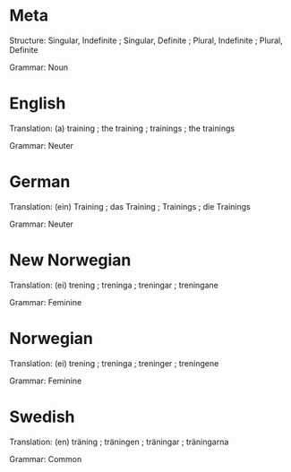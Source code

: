 Meta
====

Structure: Singular, Indefinite ; Singular, Definite ; Plural, Indefinite ; Plural, Definite

Grammar:   Noun



English
=======

Translation: (a) training ; the training ; trainings ; the trainings

Grammar:     Neuter



German
======

Translation: (ein) Training ; das Training ; Trainings ; die Trainings

Grammar:     Neuter



New Norwegian
=============

Translation: (ei) trening ; treninga ; treningar ; treningane

Grammar:     Feminine



Norwegian
=========

Translation: (ei) trening ; treninga ; treninger ; treningene

Grammar:     Feminine



Swedish
=======

Translation: (en) träning ; träningen ; träningar ; träningarna

Grammar:     Common
